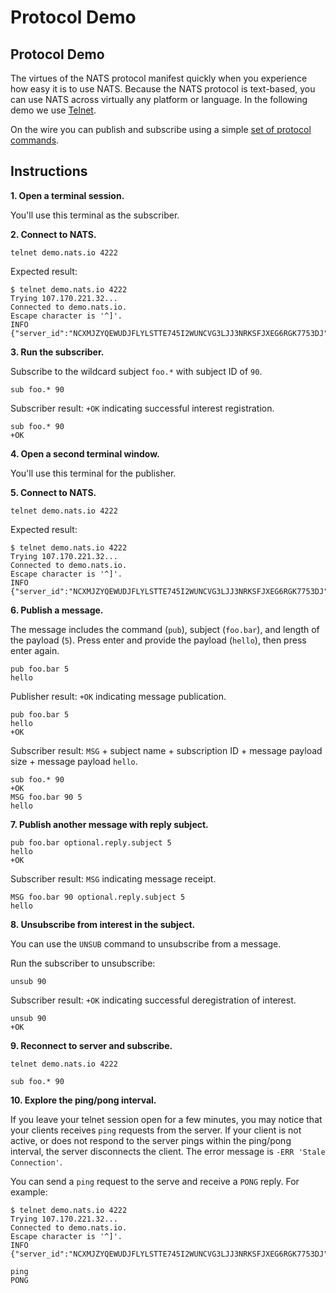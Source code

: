 # Protocol Demo

## Protocol Demo

The virtues of the NATS protocol manifest quickly when you experience how easy it is to use NATS. Because the NATS protocol is text-based, you can use NATS across virtually any platform or language. In the following demo we use [Telnet](https://en.wikipedia.org/wiki/Telnet).

On the wire you can publish and subscribe using a simple [set of protocol commands](nats-protocol/).

## Instructions

**1. Open a terminal session.**

You'll use this terminal as the subscriber.

**2. Connect to NATS.**

```text
telnet demo.nats.io 4222
```

Expected result:

```text
$ telnet demo.nats.io 4222
Trying 107.170.221.32...
Connected to demo.nats.io.
Escape character is '^]'.
INFO {"server_id":"NCXMJZYQEWUDJFLYLSTTE745I2WUNCVG3LJJ3NRKSFJXEG6RGK7753DJ","version":"2.0.0","proto":1,"go":"go1.11.10","host":"0.0.0.0","port":4222,"max_payload":1048576,"client_id":5089}
```

**3. Run the subscriber.**

Subscribe to the wildcard subject `foo.*` with subject ID of `90`.

```text
sub foo.* 90
```

Subscriber result: `+OK` indicating successful interest registration.

```text
sub foo.* 90
+OK
```

**4. Open a second terminal window.**

You'll use this terminal for the publisher.

**5. Connect to NATS.**

```text
telnet demo.nats.io 4222
```

Expected result:

```text
$ telnet demo.nats.io 4222
Trying 107.170.221.32...
Connected to demo.nats.io.
Escape character is '^]'.
INFO {"server_id":"NCXMJZYQEWUDJFLYLSTTE745I2WUNCVG3LJJ3NRKSFJXEG6RGK7753DJ","version":"2.0.0","proto":1,"go":"go1.11.10","host":"0.0.0.0","port":4222,"max_payload":1048576,"client_id":5089}
```

**6. Publish a message.**

The message includes the command \(`pub`\), subject \(`foo.bar`\), and length of the payload \(`5`\). Press enter and provide the payload \(`hello`\), then press enter again.

```text
pub foo.bar 5
hello
```

Publisher result: `+OK` indicating message publication.

```text
pub foo.bar 5
hello
+OK
```

Subscriber result: `MSG` + subject name + subscription ID + message payload size + message payload `hello`.

```text
sub foo.* 90
+OK
MSG foo.bar 90 5
hello
```

**7. Publish another message with reply subject.**

```text
pub foo.bar optional.reply.subject 5
hello
+OK
```

Subscriber result: `MSG` indicating message receipt.

```text
MSG foo.bar 90 optional.reply.subject 5
hello
```

**8. Unsubscribe from interest in the subject.**

You can use the `UNSUB` command to unsubscribe from a message.

Run the subscriber to unsubscribe:

```text
unsub 90
```

Subscriber result: `+OK` indicating successful deregistration of interest.

```text
unsub 90
+OK
```

**9. Reconnect to server and subscribe.**

```text
telnet demo.nats.io 4222
```

```text
sub foo.* 90
```

**10. Explore the ping/pong interval.**

If you leave your telnet session open for a few minutes, you may notice that your clients receives `ping` requests from the server. If your client is not active, or does not respond to the server pings within the ping/pong interval, the server disconnects the client. The error message is `-ERR 'Stale Connection'`.

You can send a `ping` request to the serve and receive a `PONG` reply. For example:

```text
$ telnet demo.nats.io 4222
Trying 107.170.221.32...
Connected to demo.nats.io.
Escape character is '^]'.
INFO {"server_id":"NCXMJZYQEWUDJFLYLSTTE745I2WUNCVG3LJJ3NRKSFJXEG6RGK7753DJ","version":"2.0.0","proto":1,"go":"go1.11.10","host":"0.0.0.0","port":4222,"max_payload":1048576,"client_id":5089}

ping
PONG
```


